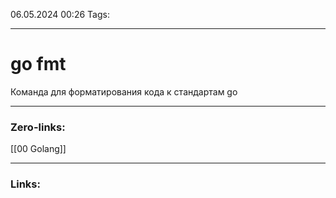 06.05.2024 00:26
Tags:

---
# go fmt

Команда для форматирования кода к стандартам go

---
### Zero-links:
[[00 Golang]]

---
### Links:

